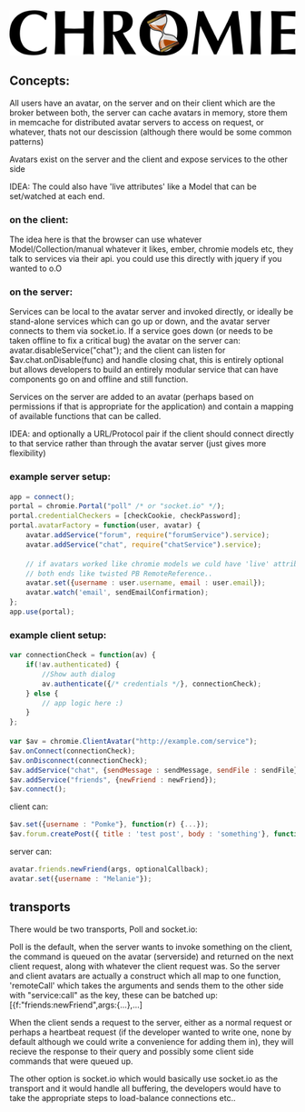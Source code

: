 

![Chromie](https://github.com/pomke/chromie/raw/master/docs/chromie-logo.png)

## Concepts:

All users have an avatar, on the server and on their client which are the broker
between both, the server can cache avatars in memory, store them in memcache for
distributed avatar servers to access on request, or whatever, thats not our 
descission (although there would be some common patterns)

Avatars exist on the server and the client and expose services to the other side

IDEA: The could also have 'live attributes' like a Model that can be set/watched at
each end.

### on the client:

The idea here is that the browser can use whatever Model/Collection/manual whatever
it likes, ember, chromie models etc, they talk to services via their api. you
could use this directly with jquery if you wanted to o.O

### on the server:

Services can be local to the avatar server and invoked directly, or ideally be
stand-alone services which can go up or down, and the avatar server connects to
them via socket.io. If a service goes down (or needs to be taken offline to fix
a critical bug) the avatar on the server can: avatar.disableService("chat"); 
and the client can listen for $av.chat.onDisable(func) and handle closing chat,
this is entirely optional but allows developers to build an entirely modular 
service that can have components go on and offline and still function. 

Services on the server are added to an avatar (perhaps based on permissions if
that is appropriate for the application) and contain a mapping of available 
functions that can be called. 

IDEA: and optionally a URL/Protocol pair if the client should connect directly 
to that service rather than through the avatar server (just gives more 
flexibility) 

### example server setup:

```javascript
app = connect();
portal = chromie.Portal("poll" /* or "socket.io" */);
portal.credentialCheckers = [checkCookie, checkPassword];
portal.avatarFactory = function(user, avatar) {
    avatar.addService("forum", require("forumService").service);
    avatar.addService("chat", require("chatService").service);

    // if avatars worked like chromie models we culd have 'live' attributes at
    // both ends like twisted PB RemoteReference..  
    avatar.set({username : user.username, email : user.email});
    avatar.watch('email', sendEmailConfirmation);
};
app.use(portal);
```

### example client setup:

```javascript
var connectionCheck = function(av) {
    if(!av.authenticated) {
        //Show auth dialog
        av.authenticate({/* credentials */}, connectionCheck);
    } else {
        // app logic here :)        
    }
};

var $av = chromie.ClientAvatar("http://example.com/service");
$av.onConnect(connectionCheck);
$av.onDisconnect(connectionCheck);
$av.addService("chat", {sendMessage : sendMessage, sendFile : sendFile});
$av.addService("friends", {newFriend : newFriend});
$av.connect();
```

client can: 

```javascript
$av.set({username : "Pomke"}, function(r) {...}); 
$av.forum.createPost({ title : 'test post', body : 'something'}, function(r){});
```

server can:

```javascript
avatar.friends.newFriend(args, optionalCallback);
avatar.set({username : "Melanie"});
```


## transports

There would be two transports, Poll and socket.io:

Poll is the default, when the server wants to invoke something on the client, 
the command is queued on the avatar (serverside) and returned on the next client
request, along with whatever the client request was. So the server and client 
avatars are actually a construct which all map to one function, 'remoteCall' 
which takes the arguments and sends them to the other side with "service:call" 
as the key, these can be batched up:  [{f:"friends:newFriend",args:{...},...]

When the client sends a request to the server, either as a normal request or 
perhaps a heartbeat request (if the developer wanted to write one, none by 
default although we could write a convenience for adding them in), they will
recieve the response to their query and possibly some client side commands that
were queued up. 

The other option is socket.io which would basically use socket.io as the 
transport and it would handle all buffering, the developers would have to take
the appropriate steps to load-balance connections etc..







